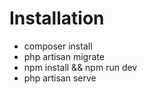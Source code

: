 # Installation

- composer install
- php artisan migrate
- npm install && npm run dev
- php artisan serve
